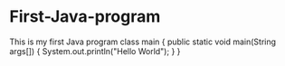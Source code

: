 # First-Java-program
This is my first Java program
class main
{
   public static void main(String args[])
{
   System.out.println("Hello World");
}
}
   

